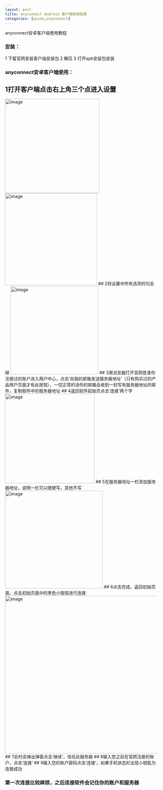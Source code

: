 ```yaml
---
layout: post
title: anyconnect Android 客户端使用指南
categories: [guide,anyconnect]
---
```


anyconnect安卓客户端使用教程

### 安装：
1 下载官网安装客户端安装包
2 解压
3 打开apk安装包安装



### anyconnect安卓客户端使用：

## 1打开客户端点击右上角三个点进入设置
<img width="311" alt="image" src="https://user-images.githubusercontent.com/107782600/187013821-01fb6f71-0f17-4e08-8dee-c57b07e61998.png">
<img width="303" alt="image" src="https://user-images.githubusercontent.com/107782600/187013827-ba3524e5-dd0d-49f4-a7ef-7baa799da0a1.png">
## 2将设置中所有选项的勾去掉
<img width="289" alt="image" src="https://user-images.githubusercontent.com/107782600/187013847-71e6cc6f-d2cf-45c7-9afe-1c4a21446173.png">
## 3用浏览器打开官网登录你注册过的账户进入用户中心，点击‘向我的邮箱发送服务器地址’（只有购买过的产品用户页面才有此按钮），一切正常的话你的邮箱会收到一封写有服务器地址的邮件，复制邮件中的服务器地址
## 4返回软件起始页点击’连接‘两个字
<img width="295" alt="image" src="https://user-images.githubusercontent.com/107782600/187013903-0af3f8ba-cab4-41ce-80f5-187063fb66de.png">
## 5在服务器地址一栏添加服务器地址，说明一栏可以随便写，其他不写
<img width="322" alt="image" src="https://user-images.githubusercontent.com/107782600/187014046-822df431-2ca6-4233-8f53-87e9cd0abae0.png">
## 6点击完成，返回初始页面，点击初始页面中的黑色小按钮进行连接
<img width="519" alt="image" src="https://user-images.githubusercontent.com/107782600/187014075-ff9d919e-ddb8-4a87-aeb2-2949c96cd447.png">
## 7此时会弹出弹窗点击‘继续’，信任此服务器
## 8输入您之前在官网注册的账户，点击‘连接’
## 9输入您的账户密码点击‘连接’，如果⼿机状态栏出现⼩钥匙为连接成功

### 第一次连接比较麻烦，之后连接软件会记住你的账户和服务器



